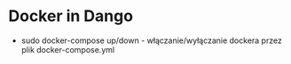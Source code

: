 # Docker in Dango
- sudo docker-compose up/down - włączanie/wyłączanie dockera przez plik docker-compose.yml
 